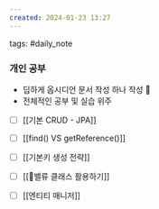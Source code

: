 ```yaml
---  
created: 2024-01-23 13:27  
---  
```

tags: #daily_note  
  
### 개인 공부
- 딥하게 옵시디언 문서 작성 하나 작성 🧐
- 전체적인 공부 및 실습 위주
- [ ] [[기본 CRUD - JPA]]
- [ ] [[find() VS getReference()]]
- [ ] [[기본키 생성 전략]]
- [ ] [[밸류 클래스 활용하기]]
- [ ] [[엔티티 매니저]]

